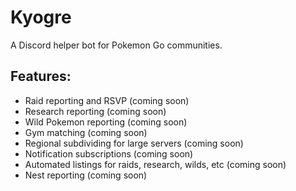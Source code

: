 # Kyogre

A Discord helper bot for Pokemon Go communities.


## Features:

 - Raid reporting and RSVP (coming soon)
 - Research reporting (coming soon)
 - Wild Pokemon reporting (coming soon)
 - Gym matching (coming soon)
 - Regional subdividing for large servers (coming soon)
 - Notification subscriptions (coming soon)
 - Automated listings for raids, research, wilds, etc (coming soon)
 - Nest reporting (coming soon)
